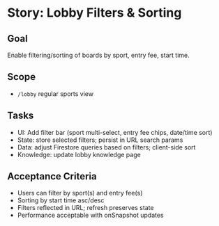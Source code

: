 # Story: Lobby Filters & Sorting

## Goal
Enable filtering/sorting of boards by sport, entry fee, start time.

## Scope
- `/lobby` regular sports view

## Tasks
- UI: Add filter bar (sport multi-select, entry fee chips, date/time sort)
- State: store selected filters; persist in URL search params
- Data: adjust Firestore queries based on filters; client-side sort
- Knowledge: update lobby knowledge page

## Acceptance Criteria
- Users can filter by sport(s) and entry fee(s)
- Sorting by start time asc/desc
- Filters reflected in URL; refresh preserves state
- Performance acceptable with onSnapshot updates 